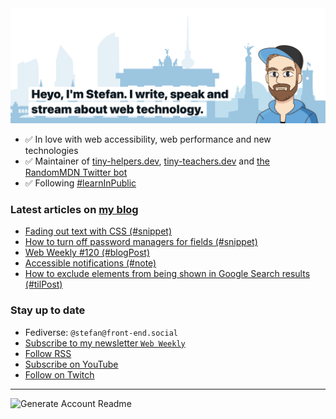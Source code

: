 <img alt="Heyo, I'm Stefan. I write and speak about web technology." src="https://raw.githubusercontent.com/stefanjudis/stefanjudis/main/screenshot.png">

- ✅ In love with web accessibility, web performance and new technologies
- ✅ Maintainer of [tiny-helpers.dev](https://tiny-helpers.dev), [tiny-teachers.dev](https://tiny-teachers.dev/) and [the RandomMDN Twitter bot](https://twitter.com/randomMDN)
- ✅ Following [#learnInPublic](https://www.stefanjudis.com/today-i-learned/)
### Latest articles on [my blog](https://www.stefanjudis.com)

<!-- BLOG-POST-LIST:START -->
- [Fading out text with CSS &lpar;#snippet&rpar;](https://www.stefanjudis.com/snippets/fading-out-text-with-css/)
- [How to turn off password managers for fields &lpar;#snippet&rpar;](https://www.stefanjudis.com/snippets/turn-off-password-managers/)
- [Web Weekly #120 &lpar;#blogPost&rpar;](https://www.stefanjudis.com/blog/web-weekly-120/)
- [Accessible notifications &lpar;#note&rpar;](https://www.stefanjudis.com/notes/accessible-notifications/)
- [How to exclude elements from being shown in Google Search results &lpar;#tilPost&rpar;](https://www.stefanjudis.com/today-i-learned/how-to-exclude-elements-from-being-shown-in-google-search-results/)
<!-- BLOG-POST-LIST:END -->

### Stay up to date

- Fediverse: `@stefan@front-end.social`
- [Subscribe to my newsletter `Web Weekly`](https://webweekly.email/)
- [Follow RSS](https://www.stefanjudis.com/feeds/)
- [Subscribe on YouTube](https://youtube.com/c/stefanjudis)
- [Follow on Twitch](https://www.twitch.tv/stefanjudis)

---

![Generate Account Readme](https://github.com/stefanjudis/stefanjudis/workflows/Generate%20Account%20Readme/badge.svg)
